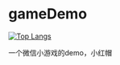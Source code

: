 # gameDemo

[![Top Langs](https://github-readme-stats.vercel.app/api/top-langs/?username=liuxy0551&layout=compact)](https://github.com/liuxy0551/RedHat)

一个微信小游戏的demo，小红帽
